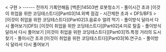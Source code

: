 < 구현 >
------ 전까지 기록안해둠
[백준]14503번 로봇청소기 - 풀이시간 초과
[이것이 취업을 위한 코딩테스트다][Part03]14.외벽 점검 - 시간제한 초과
< DFS/BFS >
[이것이 취업을 위한 코딩테스트다][Part02]3.음료수 얼려 먹기 - 풀이방식 달라서 다시 풀어보기(DFS)
[이것이 취업을 위한 코딩테스트다][Part02]4.미로 탈출 - 풀이방식 달라서 다시 풀어보기
[이것이 취업을 위한 코딩테스트다][Part03]15.특정 거리의 도시 찾기 - 풀이시간 초과
[이것이 취업을 위한 코딩테스트다][Part03]16.연구소 - 풀이방식 달라서 다시 풀어보기
